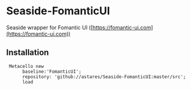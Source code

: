 # Seaside-FomanticUI
Seaside wrapper for Fomantic UI ([https://fomantic-ui.com](https://fomantic-ui.com))

## Installation

```Smalltalk
 Metacello new
      baseline:'FomanticUI';
      repository: 'github://astares/Seaside-FomanticUI:master/src';
      load
```
